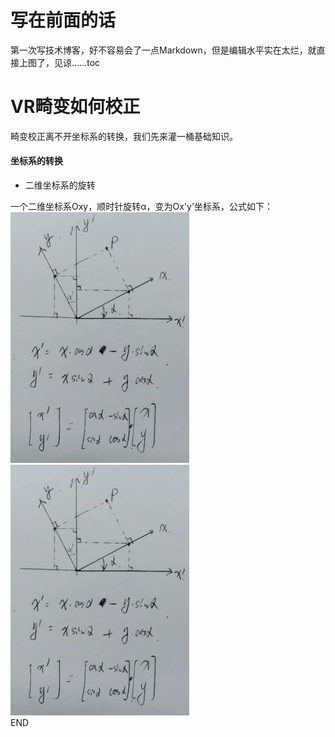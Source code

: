 # 写在前面的话

第一次写技术博客，好不容易会了一点Markdown，但是编辑水平实在太烂，就直接上图了，见谅……toc

# VR畸变如何校正

畸变校正离不开坐标系的转换，我们先来灌一桶基础知识。

#### 坐标系的转换

- 二维坐标系的旋转  

一个二维坐标系Oxy，顺时针旋转α，变为Ox'y'坐标系，公式如下：  
    ![ReactiveCocoa进阶思维导图](https://github.com/liuliutu/liuliutu.github.io/blob/master/img/201904051436.JPG)  
    ![](https://github.com/liuliutu/liuliutu.github.io/blob/master/img/201904051436.JPG "二维坐标系旋转矩阵表达式")  
    END
